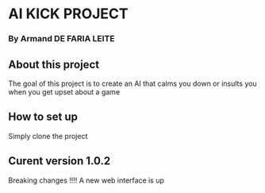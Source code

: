 # AI KICK PROJECT
### By Armand DE FARIA LEITE


## **About this project**

The goal of this project is to create an AI that calms you down or insults you when you get upset about a game

## **How to set up**

Simply clone the project


## **Curent version 1.0.2**
Breaking changes !!!!
A new web interface is up
